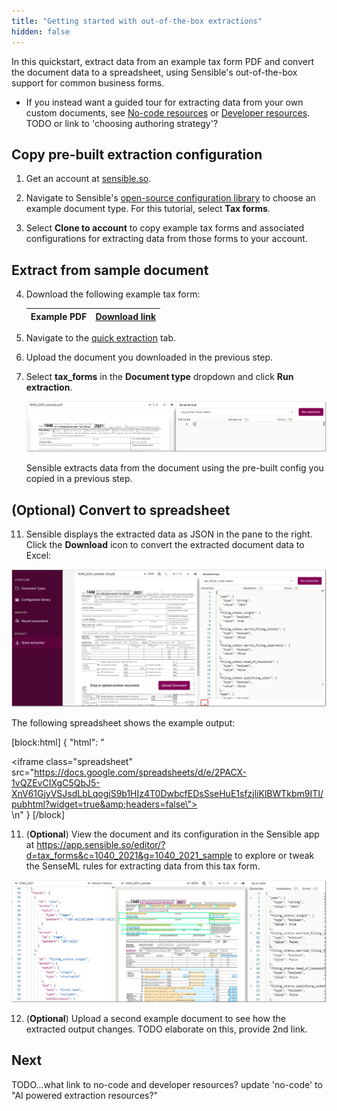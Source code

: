 ```yaml
---
title: "Getting started with out-of-the-box extractions"
hidden: false
---
```


In this quickstart, extract data from an example tax form PDF and convert the document data to a spreadsheet, using Sensible's out-of-the-box support for common business forms. 

- If you instead want a guided tour for extracting data from your own custom documents, see [No-code resources](doc:no-code) or [Developer resources](doc:developer). TODO or link to 'choosing authoring strategy'?

Copy pre-built extraction configuration
----

1. Get an account at [sensible.so](https://app.sensible.so/register).

2. Navigate to Sensible's [open-source configuration library](https://app.sensible.so/library/) to choose an example document type. For this tutorial, select **Tax forms**.

3. Select **Clone to account** to copy example tax forms and associated configurations for extracting data from those forms to your account.

Extract from sample document
----

4. Download the following example tax form: 

   | Example PDF | [Download link](https://github.com/sensible-hq/sensible-configuration-library/raw/main/tax_forms/1040/2021/1040_2021_sample.pdf) |
   | ----------- | ------------------------------------------------------------ |

5. Navigate to the [quick extraction](https://app.sensible.so/quick-extraction/) tab.

6. Upload the document you downloaded in the previous step.

7. Select **tax_forms** in the **Document type** dropdown and click **Run extraction**.

   ![Click to enlarge](https://raw.githubusercontent.com/sensible-hq/sensible-docs/main/readme-sync/assets/v0/images/final/quickstart_excel_1.png)

   Sensible extracts data from the document using the pre-built config you copied in a previous step. 

(Optional) Convert to spreadsheet
----


11. Sensible displays the extracted data as JSON in the pane to the right. Click the **Download** icon to convert the extracted document data to Excel:

![Click to enlarge](https://raw.githubusercontent.com/sensible-hq/sensible-docs/main/readme-sync/assets/v0/images/final/quickstart_excel_2.png)

  The following spreadsheet shows the example output:



[block:html]
{
  "html": "<div><iframe class=\"spreadsheet\" src=\"https://docs.google.com/spreadsheets/d/e/2PACX-1vQZEvCIXgC5QbJ5-XnV61GjyVSJsdLbLqogiS9b1HIz4T0DwbcfEDsSseHuE1sfzjliKlBWTkbm9ITI/pubhtml?widget=true&amp;headers=false\"></iframe></div>\n<style>.spreadsheet{width:100%;height:200px}</style>"
}
[/block]

11. (**Optional**) View the document and its configuration in the Sensible app at https://app.sensible.so/editor/?d=tax_forms&c=1040_2021&g=1040_2021_sample to explore or tweak the SenseML rules for extracting data from this tax form.

![Click to enlarge](https://raw.githubusercontent.com/sensible-hq/sensible-docs/main/readme-sync/assets/v0/images/final/quickstart_excel_3.png)



12. (**Optional**) Upload a second example document to see how the extracted output changes. TODO elaborate on this, provide 2nd link.

Next
----

TODO...what link to no-code and developer resources? update 'no-code' to "AI powered extraction resources?"

